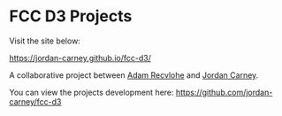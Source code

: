 # FCC D3 Projects

Visit the site below:

https://jordan-carney.github.io/fcc-d3/

A collaborative project between [Adam Recvlohe](https://github.com/arecvlohe) and [Jordan Carney](https://github.com/jordan-carney).

You can view the projects development here: https://github.com/jordan-carney/fcc-d3
